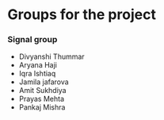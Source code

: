 # Groups for the project
### Signal group
- Divyanshi Thummar
- Aryana Haji
- Iqra Ishtiaq
- Jamila jafarova
- Amit Sukhdiya
- Prayas Mehta
- Pankaj Mishra

